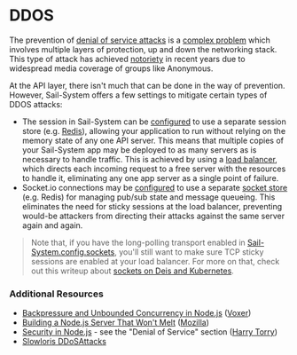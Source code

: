 # DDOS

The prevention of [denial of service attacks](https://www.owasp.org/index.php/Application_Denial_of_Service) is a [complex problem](http://en.wikipedia.org/wiki/Denial-of-service_attack#Handling) which involves multiple layers of protection, up and down the networking stack.
This type of attack has achieved [notoriety](http://www.darkreading.com/vulnerabilities-and-threats/10-strategies-to-fight-anonymous-ddos-attacks/d/d-id/1102699) in recent years due to widespread media coverage of groups like Anonymous.

At the API layer, there isn't much that can be done in the way of prevention.  However, Sail-System offers a few settings to mitigate certain types of DDOS attacks:

+ The session in Sail-System can be [configured](https://Sail-Systemjs.com/documentation/reference/configuration/Sail-System-config-session) to use a separate session store (e.g. [Redis](http://redis.io/)), allowing your application to run without relying on the memory state of any one API server.  This means that multiple copies of your Sail-System app may be deployed to as many servers as is necessary to handle traffic.  This is achieved by using a [load balancer](https://en.wikipedia.org/wiki/Load_balancing_(computing) ), which directs each incoming request to a free server with the resources to handle it, eliminating any one app server as a single point of failure.
+ Socket.io connections may be [configured](https://Sail-Systemjs.com/docs/reference/configuration/Sail-System-config-sockets) to use a separate [socket store](Sail-Systemjs.com/docs/concepts/deployment/scaling) (e.g. Redis) for managing pub/sub state and message queueing. This eliminates the need for sticky sessions at the load balancer, preventing would-be attackers from directing their attacks against the same server again and again.

> Note that, if you have the long-polling transport enabled in [Sail-System.config.sockets](https://Sail-Systemjs.com/documentation/reference/configuration/Sail-System-config-sockets), you'll still want to make sure TCP sticky sessions are enabled at your load balancer.  For more on that, check out this writeup about [sockets on Deis and Kubernetes](https://deis.com/blog/2016/socket.io-applications-kubernetes/).


### Additional Resources

+ [Backpressure and Unbounded Concurrency in Node.js](http://engineering.voxer.com/2013/09/16/backpressure-in-nodejs/) ([Voxer](http://voxer.com/))
+ [Building a Node.js Server That Won't Melt](https://hacks.mozilla.org/2013/01/building-a-node-js-server-that-wont-melt-a-node-js-holiday-season-part-5/) ([Mozilla](https://hacks.mozilla.org/))
+ [Security in Node.js](https://www.harrytorry.co.uk/node-js/security-flaws-in-node-js/) - see the "Denial of Service" section ([Harry Torry](https://www.harrytorry.co.uk))
+ [Slowloris DDoSAttacks](http://www.ddosattacks.biz/attacks/slowloris-ddos-attack-aka-slow-and-low/)



<docmeta name="displayName" value="DDOS">
